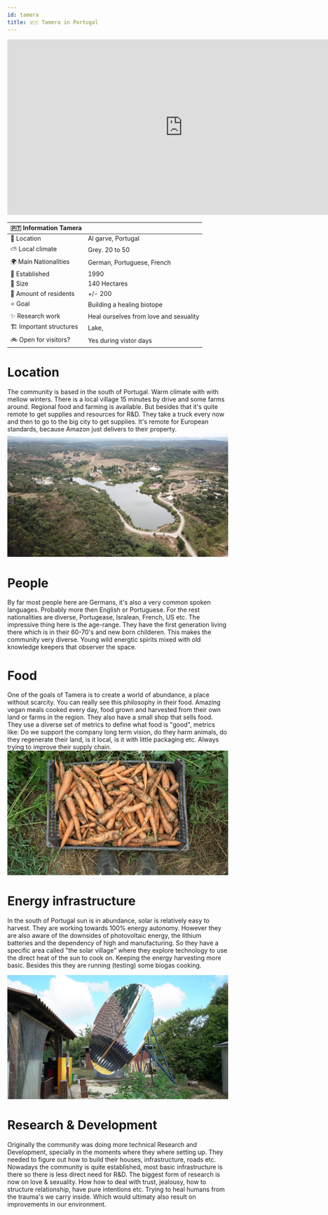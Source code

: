 ```yaml
---
id: tamera
title: 🇵🇹 Tamera in Portugal
---
```


<div class="videocontainer">
  <iframe width="800" height="400" src="https://www.youtube.com/embed/qAzK5ACSHmU" frameborder="0" allow="accelerometer; autoplay; encrypted-media; gyroscope; picture-in-picture" allowfullscreen></iframe>
</div>

🇵🇹 Information Tamera|     |
---                       | ---|
📍 Location                  | Al garve, Portugal   |
⛅️ Local climate             | Grey. 20 to 50   |
🌍 Main Nationalities        | German, Portuguese, French  |
🚩 Established               | 1990 |
🌳 Size                      | 140 Hectares |
🙂 Amount of residents       | +/- 200   |
⭐️ Goal                      | Building a healing biotope   |
✨ Research work             | Heal ourselves from love and sexuality  |
🏗 Important structures      | Lake,    |
🚲 Open for visitors?        | Yes during vistor days   |


# Location
The community is based in the south of Portugal. Warm climate with with mellow winters. There is a local village 15 minutes by drive and some farms around. Regional food and farming is available. But besides that it's quite remote to get supplies and resources for R&D. They take a truck every now and then to go to the big city to get supplies. It's remote for European standards, because Amazon just delivers to their property.
<img src="../assets/research/tamera-location.jpg"/>
# People
By far most people here are Germans, it's also a very common spoken languages. Probably more then English or Portuguese. For the rest nationalities are diverse, Portugease, Isralean, French, US etc. The impressive thing here is the age-range. They have the first generation living there which is in their 60-70's and new born childeren. This makes the community very diverse. Young wild energtic spirits mixed with old knowledge keepers that observer the space.

# Food
One of the goals of Tamera is to create a world of abundance, a place without scarcity. You can really see this philosophy in their food. Amazing vegan meals cooked every day, food grown and harvested from their own land or farms in the region. They also have a small shop that sells food. They use a diverse set of metrics to define what food is "good", metrics like: Do we support the company long term vision, do they harm animals, do they regenerate their land, is it local, is it with little packaging etc. Always trying to improve their supply chain.
<img src="../assets/research/tamera-harvest.jpg"/>

# Energy infrastructure
In the south of Portugal sun is in abundance, solar is relatively easy to harvest. They are working towards 100% energy autonomy.  However they are also aware of the downsides of photovoltaic energy, the lithium batteries and the dependency of high and manufacturing. So they have a specific area called "the solar village" where they explore technology to use the direct heat of the sun to cook on. Keeping the energy harvesting more basic. Besides this they are running (testing) some biogas cooking.

<img src="../assets/research/tamera-solar.jpg"/>

# Research & Development
Originally the community was doing more technical Research and Development, specially in the moments where they where setting up. They needed to figure out how to build their houses, infrastructure, roads etc. Nowadays the community is quite established, most basic infrastructure is there so there is less direct need for R&D. The biggest form of research is now on love & sexuality. How how to deal with trust, jealousy, how to structure relationship, have pure intentions etc. Trying to heal humans from the trauma's we carry inside. Which would ultimaty also result on improvements in our environment.
